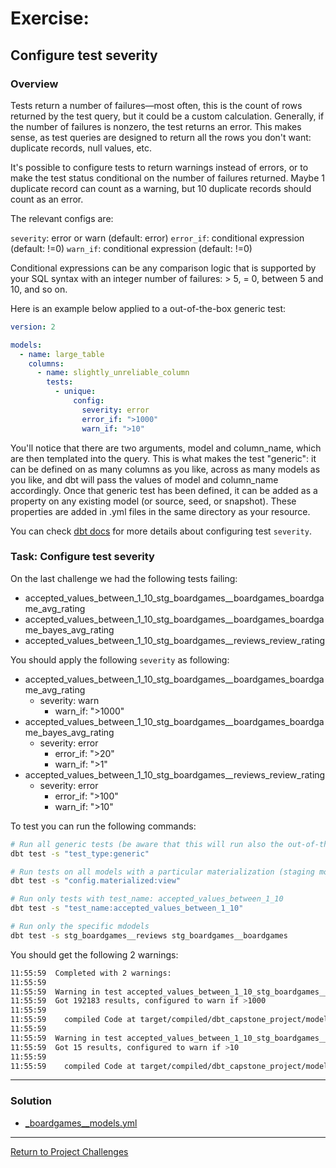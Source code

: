 # Exercise:

## Configure test severity

### Overview
Tests return a number of failures—most often, this is the count of rows returned by the test query, but it could be a custom calculation. Generally, if the number of failures is nonzero, the test returns an error. This makes sense, as test queries are designed to return all the rows you don't want: duplicate records, null values, etc.

It's possible to configure tests to return warnings instead of errors, or to make the test status conditional on the number of failures returned. Maybe 1 duplicate record can count as a warning, but 10 duplicate records should count as an error.

The relevant configs are:

`severity`: error or warn (default: error)
`error_if`: conditional expression (default: !=0)
`warn_if`: conditional expression (default: !=0)

Conditional expressions can be any comparison logic that is supported by your SQL syntax with an integer number of failures: > 5, = 0, between 5 and 10, and so on.

Here is an example below applied to a out-of-the-box generic test:

```yaml
version: 2

models:
  - name: large_table
    columns:
      - name: slightly_unreliable_column
        tests:
          - unique:
              config:
                severity: error
                error_if: ">1000"
                warn_if: ">10"
```

You'll notice that there are two arguments, model and column_name, which are then templated into the query. This is what makes the test "generic": it can be defined on as many columns as you like, across as many models as you like, and dbt will pass the values of model and column_name accordingly. Once that generic test has been defined, it can be added as a property on any existing model (or source, seed, or snapshot). These properties are added in .yml files in the same directory as your resource.

You can check [dbt docs](https://docs.getdbt.com/reference/resource-configs/severity) for more details about configuring test `severity`.

### Task: Configure test severity

On the last challenge we had the following tests failing:
- accepted_values_between_1_10_stg_boardgames__boardgames_boardgame_avg_rating
- accepted_values_between_1_10_stg_boardgames__boardgames_boardgame_bayes_avg_rating
- accepted_values_between_1_10_stg_boardgames__reviews_review_rating

You should apply the following `severity` as following:
- accepted_values_between_1_10_stg_boardgames__boardgames_boardgame_avg_rating
  - severity: warn
    - warn_if: ">1000"
- accepted_values_between_1_10_stg_boardgames__boardgames_boardgame_bayes_avg_rating
  - severity: error
    - error_if: ">20"
    - warn_if: ">1"
- accepted_values_between_1_10_stg_boardgames__reviews_review_rating
  - severity: error 
    - error_if: ">100"
    - warn_if: ">10"

To test you can run the following commands:
```bash
# Run all generic tests (be aware that this will run also the out-of-the-box generic tests - unique, not_null, accepted_values, relationship)
dbt test -s "test_type:generic"

# Run tests on all models with a particular materialization (staging models)
dbt test -s "config.materialized:view"

# Run only tests with test_name: accepted_values_between_1_10
dbt test -s "test_name:accepted_values_between_1_10" 

# Run only the specific mdodels
dbt test -s stg_boardgames__reviews stg_boardgames__boardgames
```

You should get the following 2 warnings:

```bash
11:55:59  Completed with 2 warnings:
11:55:59  
11:55:59  Warning in test accepted_values_between_1_10_stg_boardgames__boardgames_boardgame_avg_rating (models/staging/_boardgames__models.yml)
11:55:59  Got 192183 results, configured to warn if >1000
11:55:59  
11:55:59    compiled Code at target/compiled/dbt_capstone_project/models/staging/_boardgames__models.yml/accepted_values_between_1_10_s_2282009463fe1d036ce83e31b719344b.sql
11:55:59  
11:55:59  Warning in test accepted_values_between_1_10_stg_boardgames__reviews_review_rating (models/staging/_boardgames__models.yml)
11:55:59  Got 15 results, configured to warn if >10
11:55:59  
11:55:59    compiled Code at target/compiled/dbt_capstone_project/models/staging/_boardgames__models.yml/accepted_values_between_1_10_s_48826f9196962245728d8371e7b50e24.sql
```
---

### Solution
- [_boardgames__models.yml](./_boardgames__models.yml)

---

[Return to Project Challenges](../../../README.md#9-project-challenges)
